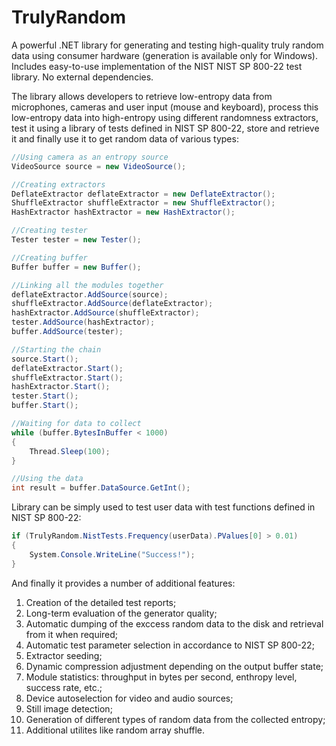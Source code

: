 # TrulyRandom
A powerful .NET library for generating and testing high-quality truly random data using consumer hardware (generation is available only for Windows). Includes easy-to-use implementation of the NIST NIST SP 800-22 test library. No external dependencies.

The library allows developers to retrieve low-entropy data from microphones, cameras and user input (mouse and keyboard), process this low-entropy data into high-entropy using different randomness extractors, test it using a library of tests defined in NIST SP 800-22, store and retrieve it and finally use it to get random data of various types:

```csharp
//Using camera as an entropy source
VideoSource source = new VideoSource();

//Creating extractors
DeflateExtractor deflateExtractor = new DeflateExtractor();
ShuffleExtractor shuffleExtractor = new ShuffleExtractor();
HashExtractor hashExtractor = new HashExtractor();

//Creating tester
Tester tester = new Tester();

//Creating buffer
Buffer buffer = new Buffer();

//Linking all the modules together
deflateExtractor.AddSource(source);
shuffleExtractor.AddSource(deflateExtractor);
hashExtractor.AddSource(shuffleExtractor);
tester.AddSource(hashExtractor);
buffer.AddSource(tester);

//Starting the chain
source.Start();
deflateExtractor.Start();
shuffleExtractor.Start();
hashExtractor.Start();
tester.Start();
buffer.Start();

//Waiting for data to collect
while (buffer.BytesInBuffer < 1000)
{
    Thread.Sleep(100);
}

//Using the data
int result = buffer.DataSource.GetInt();
```

Library can be simply used to test user data with test functions defined in NIST SP 800-22:

```csharp
if (TrulyRandom.NistTests.Frequency(userData).PValues[0] > 0.01)
{
    System.Console.WriteLine("Success!");
}
```

And finally it provides a number of additional features:
1. Creation of the detailed test reports;
2. Long-term evaluation of the generator quality;
3. Automatic dumping of the exccess random data to the disk and retrieval from it when required;
4. Automatic test parameter selection in accordance to NIST SP 800-22;
5. Extractor seeding;
6. Dynamic compression adjustment depending on the output buffer state;
7. Module statistics: throughput in bytes per second, enthropy level, success rate, etc.;
8. Device autoselection for video and audio sources;
9. Still image detection;
10. Generation of different types of random data from the collected entropy;
11. Additional utilites like random array shuffle.
